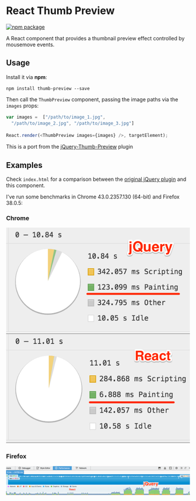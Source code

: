 # React Thumb Preview

[![npm package](https://img.shields.io/npm/v/thumb-preview.svg?style=flat)](https://www.npmjs.org/package/thumb-preview)

A React component that provides a thumbnail preview effect controlled by
mousemove events.

## Usage

Install it via **npm**:

```
npm install thumb-preview --save
```

Then call the `ThumbPreview` component, passing the image
paths via the `images` props:

```javascript
var images =  ["/path/to/image_1.jpg",
  "/path/to/image_2.jpg", "/path/to/image_3.jpg"]

React.render(<ThumbPreview images={images} />, targetElement);
```

This is a port from the [jQuery-Thumb-Preview](https://github.com/caike/jQuery-Thumb-Preview) plugin

## Examples

Check `index.html` for a comparison between the [original jQuery plugin](https://github.com/caike/jQuery-Thumb-Preview)
and this component.

I've run some benchmarks in Chrome 43.0.2357.130 (64-bit)
and Firefox 38.0.5:

### Chrome
![](benchmarks/jquery.png)
![](benchmarks/react.png)

### Firefox
![](benchmarks/firefox.png)
